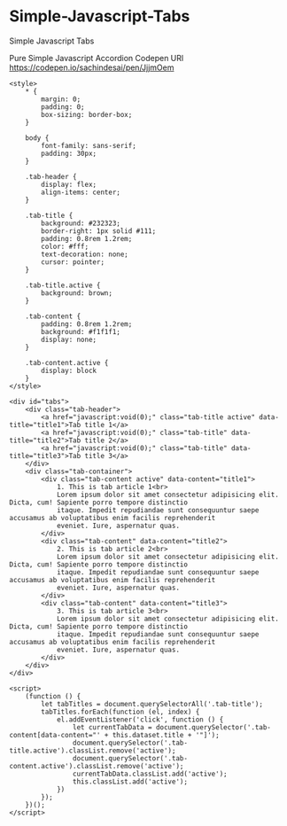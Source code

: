 # Simple-Javascript-Tabs
Simple Javascript Tabs

Pure Simple Javascript Accordion Codepen URl https://codepen.io/sachindesai/pen/JjjmOem


    <style>
        * {
            margin: 0;
            padding: 0;
            box-sizing: border-box;
        }

        body {
            font-family: sans-serif;
            padding: 30px;
        }

        .tab-header {
            display: flex;
            align-items: center;
        }

        .tab-title {
            background: #232323;
            border-right: 1px solid #111;
            padding: 0.8rem 1.2rem;
            color: #fff;
            text-decoration: none;
            cursor: pointer;
        }

        .tab-title.active {
            background: brown;
        }

        .tab-content {
            padding: 0.8rem 1.2rem;
            background: #f1f1f1;
            display: none;
        }

        .tab-content.active {
            display: block
        }
    </style>

    <div id="tabs">
        <div class="tab-header">
            <a href="javascript:void(0);" class="tab-title active" data-title="title1">Tab title 1</a>
            <a href="javascript:void(0);" class="tab-title" data-title="title2">Tab title 2</a>
            <a href="javascript:void(0);" class="tab-title" data-title="title3">Tab title 3</a>
        </div>
        <div class="tab-container">
            <div class="tab-content active" data-content="title1">
                1. This is tab article 1<br>
                Lorem ipsum dolor sit amet consectetur adipisicing elit. Dicta, cum! Sapiente porro tempore distinctio
                itaque. Impedit repudiandae sunt consequuntur saepe accusamus ab voluptatibus enim facilis reprehenderit
                eveniet. Iure, aspernatur quas.
            </div>
            <div class="tab-content" data-content="title2">
                2. This is tab article 2<br>
                Lorem ipsum dolor sit amet consectetur adipisicing elit. Dicta, cum! Sapiente porro tempore distinctio
                itaque. Impedit repudiandae sunt consequuntur saepe accusamus ab voluptatibus enim facilis reprehenderit
                eveniet. Iure, aspernatur quas.
            </div>
            <div class="tab-content" data-content="title3">
                3. This is tab article 3<br>
                Lorem ipsum dolor sit amet consectetur adipisicing elit. Dicta, cum! Sapiente porro tempore distinctio
                itaque. Impedit repudiandae sunt consequuntur saepe accusamus ab voluptatibus enim facilis reprehenderit
                eveniet. Iure, aspernatur quas.
            </div>
        </div>
    </div>
    
    <script>
        (function () {
            let tabTitles = document.querySelectorAll('.tab-title');
            tabTitles.forEach(function (el, index) {
                el.addEventListener('click', function () {
                    let currentTabData = document.querySelector('.tab-content[data-content="' + this.dataset.title + '"]');
                    document.querySelector('.tab-title.active').classList.remove('active');
                    document.querySelector('.tab-content.active').classList.remove('active');
                    currentTabData.classList.add('active');
                    this.classList.add('active');
                })
            });
        })();
    </script>
 
